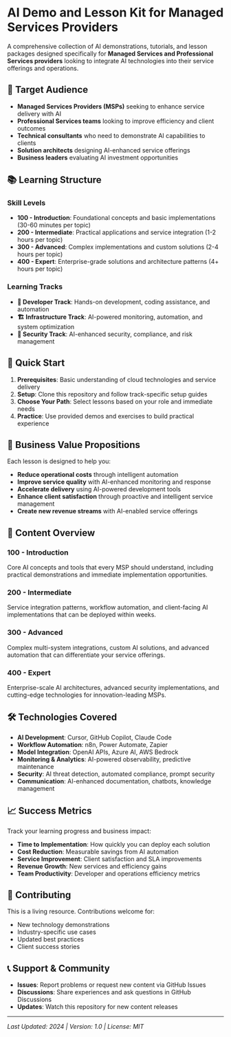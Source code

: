 # AI Demo and Lesson Kit for Managed Services Providers

A comprehensive collection of AI demonstrations, tutorials, and lesson packages designed specifically for **Managed Services and Professional Services providers** looking to integrate AI technologies into their service offerings and operations.

## 🎯 Target Audience

- **Managed Services Providers (MSPs)** seeking to enhance service delivery with AI
- **Professional Services teams** looking to improve efficiency and client outcomes
- **Technical consultants** who need to demonstrate AI capabilities to clients
- **Solution architects** designing AI-enhanced service offerings
- **Business leaders** evaluating AI investment opportunities

## 📚 Learning Structure

### Skill Levels
- **100 - Introduction**: Foundational concepts and basic implementations (30-60 minutes per topic)
- **200 - Intermediate**: Practical applications and service integration (1-2 hours per topic)
- **300 - Advanced**: Complex implementations and custom solutions (2-4 hours per topic)
- **400 - Expert**: Enterprise-grade solutions and architecture patterns (4+ hours per topic)

### Learning Tracks
- **🔧 Developer Track**: Hands-on development, coding assistance, and automation
- **🏗️ Infrastructure Track**: AI-powered monitoring, automation, and system optimization
- **🔐 Security Track**: AI-enhanced security, compliance, and risk management

## 🚀 Quick Start

1. **Prerequisites**: Basic understanding of cloud technologies and service delivery
2. **Setup**: Clone this repository and follow track-specific setup guides
3. **Choose Your Path**: Select lessons based on your role and immediate needs
4. **Practice**: Use provided demos and exercises to build practical experience

## 💼 Business Value Propositions

Each lesson is designed to help you:
- **Reduce operational costs** through intelligent automation
- **Improve service quality** with AI-enhanced monitoring and response
- **Accelerate delivery** using AI-powered development tools
- **Enhance client satisfaction** through proactive and intelligent service management
- **Create new revenue streams** with AI-enabled service offerings

## 📖 Content Overview

### 100 - Introduction
Core AI concepts and tools that every MSP should understand, including practical demonstrations and immediate implementation opportunities.

### 200 - Intermediate  
Service integration patterns, workflow automation, and client-facing AI implementations that can be deployed within weeks.

### 300 - Advanced
Complex multi-system integrations, custom AI solutions, and advanced automation that can differentiate your service offerings.

### 400 - Expert
Enterprise-scale AI architectures, advanced security implementations, and cutting-edge technologies for innovation-leading MSPs.

## 🛠️ Technologies Covered

- **AI Development**: Cursor, GitHub Copilot, Claude Code
- **Workflow Automation**: n8n, Power Automate, Zapier
- **Model Integration**: OpenAI APIs, Azure AI, AWS Bedrock
- **Monitoring & Analytics**: AI-powered observability, predictive maintenance
- **Security**: AI threat detection, automated compliance, prompt security
- **Communication**: AI-enhanced documentation, chatbots, knowledge management

## 📈 Success Metrics

Track your learning progress and business impact:
- **Time to Implementation**: How quickly you can deploy each solution
- **Cost Reduction**: Measurable savings from AI automation
- **Service Improvement**: Client satisfaction and SLA improvements  
- **Revenue Growth**: New services and efficiency gains
- **Team Productivity**: Developer and operations efficiency metrics

## 🤝 Contributing

This is a living resource. Contributions welcome for:
- New technology demonstrations
- Industry-specific use cases
- Updated best practices
- Client success stories

## 📞 Support & Community

- **Issues**: Report problems or request new content via GitHub Issues
- **Discussions**: Share experiences and ask questions in GitHub Discussions
- **Updates**: Watch this repository for new content releases

---

*Last Updated: 2024 | Version: 1.0 | License: MIT*